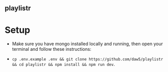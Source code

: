 ## playlistr

# Setup

- Make sure you have mongo installed locally and running, then open your terminal and follow these instructions:

- `cp .env.example .env && git clone https://github.com/daw5/playlistr && cd playlistr && npm install && npm run dev`.
